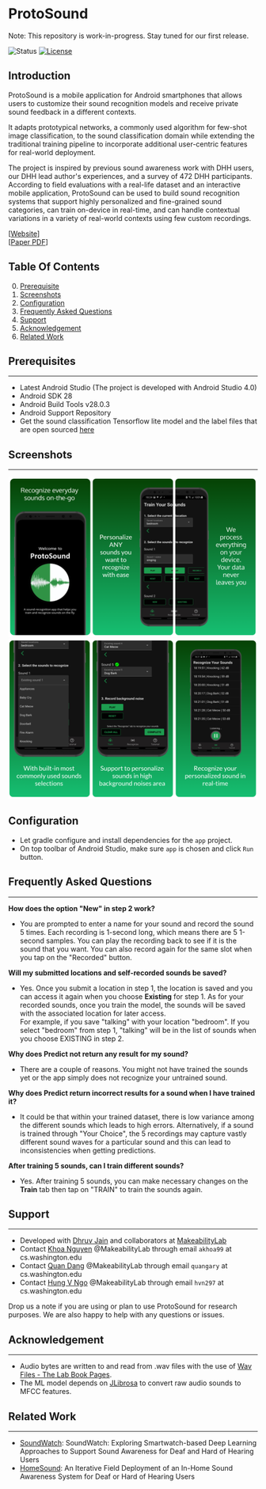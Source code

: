   
# ProtoSound #

Note: This repository is work-in-progress. Stay tuned for our first release.
  
![Status](https://img.shields.io/badge/Version-Experimental-brightgreen.svg) [![License](https://img.shields.io/badge/license-MIT-blue)](https://opensource.org/licenses/MIT)  
  
Introduction
------------  

ProtoSound is a mobile application for Android smartphones that allows users to customize their sound recognition models and receive private sound feedback in a different contexts.

It adapts prototypical networks, a commonly used algorithm for few-shot image classification, to the sound classification domain while extending the traditional training pipeline to incorporate additional user-centric features for real-world deployment.

The project is inspired by previous sound awareness work with DHH users, our DHH lead author's experiences, and a survey of 472 DHH participants. According to field evaluations with a real-life dataset and an interactive mobile application, ProtoSound can be used to build sound recognition systems that support highly personalized and fine-grained sound categories, can train on-device in real-time, and can handle contextual variations in a variety of real-world contexts using few custom recordings.
  
[[Website](https://makeabilitylab.cs.washington.edu/project/soundwatch/)]  
[[Paper PDF](https://homes.cs.washington.edu/~djain/img/portfolio/Jain_SoundWatch_ASSETS2020.pdf)]  
  
  
## Table Of Contents ##  
  
0. [Prerequisite](#prerequisites)  
1. [Screenshots](#screenshots)  
2. [Configuration](#configuration)  
3. [Frequently Asked Questions](#frequently-asked-questions)  
4. [Support](#support)  
5. [Acknowledgement](#acknowledgement)  
6. [Related Work](#related-work)
  
## Prerequisites ##  
--------------  
- Latest Android Studio (The project is developed with Android Studio 4.0)  
- Android SDK 28  
- Android Build Tools v28.0.3  
- Android Support Repository  
- Get the sound classification Tensorflow lite model and the label files that are open sourced [here](https://www.dropbox.com/sh/wngu1kuufwdk8nr/AAC1rm5QR-amL_HBzTOgsZnca?dl=0)  
  
## Screenshots ##  
-------------
![ProtoSound system mockup](images/mockup1.png "Title")
![ProtoSound system mockup 2](images/mockup2.png "Title")

  
Configuration  
-------------  
  
- Let gradle configure and install dependencies for the `app` project.   
- On top toolbar of Android Studio, make sure `app` is chosen and click `Run` button.
  
## Frequently Asked Questions ##  
-------  

<b>How does the option "New" in step 2 work?</b>  
- You are prompted to enter a name for your sound and record the sound 5 times. Each recording is 1-second long, which means there are 5 1-second samples. You can play the recording back to see if it is the sound that you want. You can also record again for the same slot when you tap on the "Recorded" button.  
  
 <b>Will my submitted locations and self-recorded sounds be saved?</b>  
  - Yes. Once you submit a location in step 1, the location is saved and you can access it again when you choose <b>Existing</b> for step 1. As for your recorded sounds, once you train the model, the sounds will be saved with the associated location for later access.  
    For example, if you save "talking" with your location "bedroom". If you select "bedroom" from step 1, "talking" will be in the list of sounds when you choose EXISTING in step 2.  

  
<b>Why does Predict not return any result for my sound?</b>  
- There are a couple of reasons. You might not have trained the sounds yet or the app simply does not recognize your untrained sound.  
  
<b>Why does Predict return incorrect results for a sound when I have trained it?</b>  
- It could be that within your trained dataset, there is low variance among the different sounds which leads to high errors. Alternatively, if a sound is trained through "Your Choice", the 5 recordings may capture vastly different sound waves for a particular sound and this can lead to inconsistencies when getting predictions.  

  
<b>After training 5 sounds, can I train different sounds?</b>  
- Yes. After training 5 sounds, you can make necessary changes on the <b>Train</b> tab then tap on "TRAIN" to train the sounds again.  

## Support ##  
-------  
- Developed with [Dhruv Jain](https://homes.cs.washington.edu/~djain/) and collaborators at [MakeabilityLab](https://makeabilitylab.cs.washington.edu/)  
- Contact [Khoa Nguyen](https://www.linkedin.com/in/akka/) @MakeabilityLab through email `akhoa99` at cs.washington.edu  
- Contact [Quan Dang](https://www.linkedin.com/in/quangary/) @MakeabilityLab through email `quangary` at cs.washington.edu  
- Contact [Hung V Ngo](https://www.hungvngo.com) @MakeabilityLab through email `hvn297` at cs.washington.edu
  
Drop us a note if you are using or plan to use ProtoSound for research purposes. We are also happy to help with any questions or issues.  
  
## Acknowledgement ##  
-------  
- Audio bytes are written to and read from .wav files with the use of [Wav Files - The Lab Book Pages](http://www.labbookpages.co.uk/audio/wavFiles.html).
- The ML model depends on [JLibrosa](https://github.com/Subtitle-Synchronizer/jlibrosa) to convert raw audio sounds to MFCC features.
  
## Related Work ##  
--------  
- [SoundWatch](https://makeabilitylab.cs.washington.edu/project/soundwatch/): SoundWatch: Exploring Smartwatch-based Deep Learning Approaches to Support Sound Awareness for Deaf and Hard of Hearing Users
- [HomeSound](https://makeabilitylab.cs.washington.edu/project/smarthomedhh/): An Iterative Field Deployment of an In-Home Sound Awareness System for Deaf or Hard of Hearing Users  
